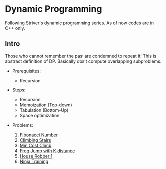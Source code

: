 # Dynamic Programming
Following Striver's dynamic programming series. As of now codes are in C++ only.

## Intro
Those who cannot remember the past are condemned to repeat it!
This is abstract definition of DP. Basically don't compute overlapping subproblems.

* Prerequisites:
  - Recursion

* Steps:
  - Recursion
  - Memoization (Top-down)
  - Tabulation (Bottom-Up)
  - Space optimization
  
* Problems:
  1. [Fibonacci Number](https://leetcode.com/problems/fibonacci-number/)
  2. [Climbing Stairs](https://leetcode.com/problems/climbing-stairs/)
  3. [Min Cost Climb](https://leetcode.com/problems/min-cost-climbing-stairs/)
  4. [Frog Jump with K distance](https://atcoder.jp/contests/dp/tasks/dp_b)
  5. [House Robber 1](https://leetcode.com/problems/house-robber/)
  6. [Ninja Training](https://bit.ly/3F4yl8z)
